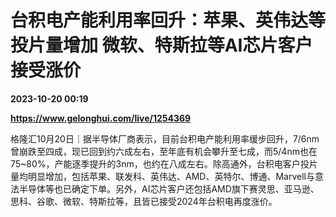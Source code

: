 # 台积电产能利用率回升：苹果、英伟达等投片量增加 微软、特斯拉等AI芯片客户接受涨价

**2023-10-20 00:19**

**https://www.gelonghui.com/live/1254369**

格隆汇10月20日｜据半导体厂商表示，目前台积电产能利用率缓步回升，7/6nm曾崩跌至四成，现已回到约六成左右，至年底有机会攀升至七成，而5/4nm也在75~80%，产能逐季提升的3nm，也约在八成左右。除高通外，台积电客户投片量均明显增加，包括苹果、联发科、英伟达、AMD、英特尔、博通、Marvell与意法半导体等也已确定下单。另外，AI芯片客户还包括AMD旗下赛灵思、亚马逊、思科、谷歌、微软、特斯拉等，且皆已接受2024年台积电再度涨价。